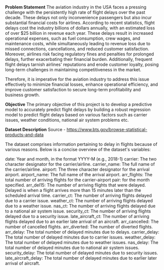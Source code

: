 **Problem Statement**
The aviation industry in the USA faces a pressing challenge with the persistently high rate of flight delays over the past decade. These delays not only inconvenience passengers but also incur substantial financial costs for airlines. According to recent statistics, flight delays cost the industry billions of dollars annually, with an estimated loss of over $25 billion in revenue each year. These delays result in increased operational expenses, such as fuel consumption, crew wages, and maintenance costs, while simultaneously leading to revenue loss due to missed connections, cancellations, and reduced customer satisfaction. Moreover, airlines risk facing regulatory fines and penalties for prolonged delays, further exacerbating their financial burden. Additionally, frequent flight delays tarnish airlines' reputations and erode customer loyalty, posing long-term challenges in maintaining competitiveness in the market.

Therefore, it is imperative for the aviation industry to address this issue effectively to minimize financial losses, enhance operational efficiency, and improve customer satisfaction to secure long-term profitability and business growth.

**Objective**
The primary objective of this project is to develop a predictive model to accurately predict flight delays by building a robust regression model to predict flight delays based on various factors such as carrier issues, weather conditions, national air system problems etc.

**Dataset Description**
Source - https://www.bts.gov/browse-statistical-products-and-data

The dataset comprises information pertaining to delay in flights because of various reasons. Below is a concise overview of the dataset's variables:

date: Year and month, in the format YYYY-M (e.g., 2018-1) 
carrier: The two character designator for the carrier/airline. 
carrier_name: The full name of the carrier/airline. 
airport: The three character designator for the arrival airport. 
airport_name: The full name of the arrival airport. 
arr_flights: The total number of arriving flights for the carrier-airport 
pair: for the month specified. 
arr_del15: The number of arriving flights that were delayed. Delayed is when a flight arrives more than 15 minutes later than the scheduled arrival time. 
carrier_ct: The number of arriving flights delayed due to a carrier issue. 
weather_ct: The number of arriving flights delayed due to a weather issue. 
nas_ct: The number of arriving flights delayed due to a national air system issue. 
security_ct: The number of arriving flights delayed due to a security issue. 
late_aircraft_ct: The number of arriving flights delayed due to an earlier late arrival of an aircraft. 
arr_cancelled: The number of cancelled flights. 
arr_diverted: The number of diverted flights. 
arr_delay: The total number of delayed minutes due to delays. 
carrier_delay: The total number of delayed minutes due to carrier issues. 
weather_delay: The total number of delayed minutes due to weather issues. 
nas_delay: The total number of delayed minutes due to national air system issues. 
security_delay: The total number of delayed minutes due to security issues. 
late_aircraft_delay: The total number of delayed minutes due to earlier later arrival of aircraft.
